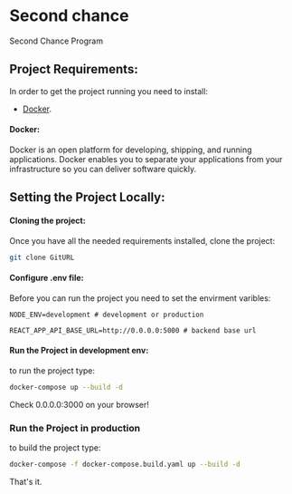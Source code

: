 # Second chance

Second Chance Program

## Project Requirements:

In order to get the project running you need to install:

- [Docker](https://docs.docker.com/get-docker/).

#### Docker:

Docker is an open platform for developing, shipping, and running applications. Docker enables you to separate your applications from your infrastructure so you can deliver software quickly.

## Setting the Project Locally:

#### Cloning the project:

Once you have all the needed requirements installed, clone the project:

``` bash
git clone GitURL
```

#### Configure .env file:

Before you can run the project you need to set the envirment varibles:

``` env
NODE_ENV=development # development or production

REACT_APP_API_BASE_URL=http://0.0.0.0:5000 # backend base url
```

#### Run the Project in development env:

to run the project type:

``` bash
docker-compose up --build -d
```

Check 0.0.0.0:3000 on your browser!


### Run the Project in production

to build the project type:

``` bash
docker-compose -f docker-compose.build.yaml up --build -d
```

That's it.
